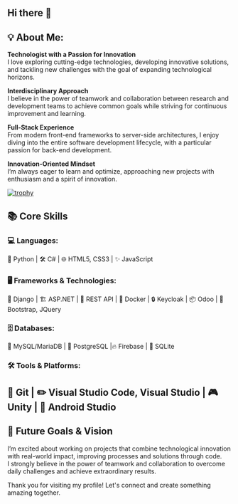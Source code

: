 ## Hi there 👋
## 💡 About Me:  
**Technologist with a Passion for Innovation**  
I love exploring cutting-edge technologies, developing innovative solutions, and tackling new challenges with the goal of expanding technological horizons.  

**Interdisciplinary Approach**  
I believe in the power of teamwork and collaboration between research and development teams to achieve common goals while striving for continuous improvement and learning.  

**Full-Stack Experience**  
From modern front-end frameworks to server-side architectures, I enjoy diving into the entire software development lifecycle, with a particular passion for back-end development.  

**Innovation-Oriented Mindset**  
I’m always eager to learn and optimize, approaching new projects with enthusiasm and a spirit of innovation.  

[![trophy](https://github-profile-trophy.vercel.app/?username=rgarofalo&theme=onedark)](https://github.com/ryo-ma/github-profile-trophy)

## 📚 Core Skills  

### **💻 Languages:**  
🐍 Python | 🛠️ C# | 🌐 HTML5, CSS3 | ✨ JavaScript  

### **🖥️ Frameworks & Technologies:**  
🌟 Django | 🏗️ ASP.NET | 🔗 REST API | 🐳 Docker | 🔒 Keycloak | 📦 Odoo | 🎨 Bootstrap, JQuery 

### **🗄️ Databases:**  
🐬 MySQL/MariaDB | 🐘 PostgreSQL |🔥 Firebase | 📁 SQLite  

### **🛠️ Tools & Platforms:**  
🌲 Git | ✏️ Visual Studio Code, Visual Studio  | 🎮 Unity  | 🤖 Android Studio  
---

## 🚀 Future Goals & Vision  
I’m excited about working on projects that combine technological innovation with real-world impact, improving processes and solutions through code.  
I strongly believe in the power of teamwork and collaboration to overcome daily challenges and achieve extraordinary results.  

Thank you for visiting my profile! Let's connect and create something amazing together.  


<!--
**rgarofalo/rgarofalo** is a ✨ _special_ ✨ repository because its `README.md` (this file) appears on your GitHub profile.

Here are some ideas to get you started:

- 🔭 I’m currently working on ...
- 🌱 I’m currently learning ...
- 👯 I’m looking to collaborate on ...
- 🤔 I’m looking for help with ...
- 💬 Ask me about ...
- 📫 How to reach me: ...
- 😄 Pronouns: ...
- ⚡ Fun fact: ...
-->
